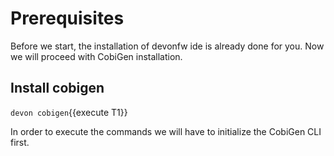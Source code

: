 # Prerequisites
Before we start, the installation of devonfw ide is already done for you.
Now we will proceed with CobiGen installation.


## Install cobigen

`devon cobigen`{{execute T1}}

In order to execute the commands we will have to initialize the CobiGen CLI first.

